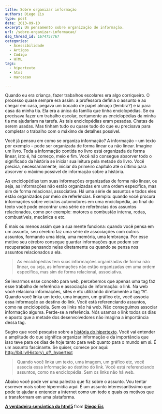 ```yaml
---
title: Sobre organizar informação
authors: Diego Eis
type: post
date: 2013-09-10
excerpt: Um pensamento sobre organização de informação.
url: /sobre-organizar-informacao/
dsq_thread_id: 1674757767
categories:
  - Acessibilidade
  - Artigos
  - Código
  - HTML
tags:
  - hipertexto
  - html
  - marcacao

---
```

Quando eu era criança, fazer trabalhos escolares era algo corriqueiro. O processo quase sempre era assim: a professora definia o assunto e ao chegar em casa, pegava um bocado de papel almaço (lembra?) e ia para casa da minha tia. Ela era a única da família que tinha enciclopédias. Se eu precisava fazer um trabalho escolar, certamente as enciclopédias da minha tia me ajudariam na tarefa. As tais enciclopédias eram pesadas. Chatas de serem usadas. Mas tinham tudo ou quase tudo do que eu precisava para completar o trabalho com o máximo de detalhes possível.

Você já pensou em como se organiza informação? A informação &#8211; um texto por exemplo &#8211; pode ser organizada de forma linear ou não linear. Imagine um livro. Toda a informação contida no livro está organizada de forma linear, isto é, há começo, meio e fim. Você não consegue absorver todo o significado da história se iniciar sua leitura pela metade do livro. Você precisa, necessariamente, iniciar do primeiro capítulo até o último para absorver o máximo possível de informação sobre a história. 

As enciclopédias tem suas informações organizadas de forma não linear, ou seja, as informações não estão organizadas em uma ordem específica, mas sim de forma relacional, associativa. Há uma série de assuntos e todos eles estão organizados por meio de referências. Exemplo: quando você procura informações sobre veículos automotores em uma enciclopédia, ao final do texto você pode encontrar uma série de referências dos assuntos relacionados, como por exemplo: motores a combustão interna, rodas, combustíveis, mecânica e etc. 

É mais ou menos assim que a sua mente funciona: quando você pensa em um assunto, seu cérebro faz uma série de associações com outros assuntos, formando uma ideia, uma memória, uma lembrança. Por esse motivo seu cérebro consegue guardar informações que podem ser recuperadas pensando nelas diretamente ou quando se pensa nos assuntos relacionados a ela.

> As enciclopédias tem suas informações organizadas de forma não linear, ou seja, as informações não estão organizadas em uma ordem específica, mas sim de forma relacional, associativa.

Se levarmos esse conceito para web, percebemos que apenas uma tag faz esse trabalho de referência e associação de informação: o link. Na web você relaciona informações, sites e etc utilizando diretamente a tag &#8220;A&#8221;. Quando você linka um texto, uma imagem, um gráfico etc, você associa essa informação ao destino do link. Você está referenciando assuntos, como na enciclopédia. Sem os links não há web. Não conseguimos associar informação alguma. Perde-se a referência. Nós usamos o link todos os dias e aposto que a metade dos desenvolvedores não imagina a importância dessa tag. 

Sugiro que você pesquise sobre a [história do hipertexto][1]. Você vai entender a amplitude do que significa organizar informação e da importância que isso teve para os dias de hoje tanto para web quanto para o mundo em si. É um assunto fascinante. Se quiser, comece por aqui: http://bit.ly/History\_of\_hypertext

> Quando você linka um texto, uma imagem, um gráfico etc, você associa essa informação ao destino do link. Você está referenciando assuntos, como na enciclopédia. Sem os links não há web.

Abaixo você pode ver uma palestra que fiz sobre o assunto. Vou tentar escrever mais sobre hipermidia aqui. É um assunto interessantíssimo que pode te ajudar a entender a internet como um todo e quais os motivos que a transformam em uma plataforma.



<p style="margin-bottom:5px">
  <strong> <a href="https://www.slideshare.net/diegoeis/a-verdadeira-semntica-do-html5" title="A verdadeira semântica do html5" target="_blank">A verdadeira semântica do html5</a> </strong> from <strong><a href="http://www.slideshare.net/diegoeis" target="_blank">Diego Eis</a></strong>
</p>

 [1]: http://pt.wikipedia.org/wiki/Hipertexto